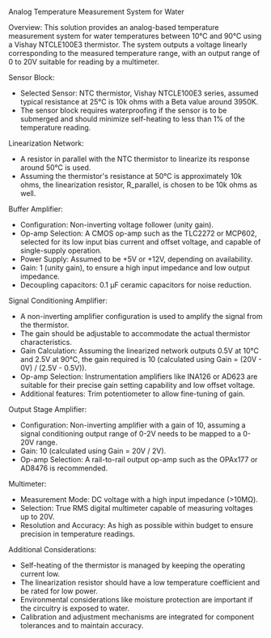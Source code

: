 Analog Temperature Measurement System for Water

Overview:
This solution provides an analog-based temperature measurement system for water temperatures between 10°C and 90°C using a Vishay NTCLE100E3 thermistor. The system outputs a voltage linearly corresponding to the measured temperature range, with an output range of 0 to 20V suitable for reading by a multimeter.

Sensor Block:
- Selected Sensor: NTC thermistor, Vishay NTCLE100E3 series, assumed typical resistance at 25°C is 10k ohms with a Beta value around 3950K.
- The sensor block requires waterproofing if the sensor is to be submerged and should minimize self-heating to less than 1% of the temperature reading.

Linearization Network:
- A resistor in parallel with the NTC thermistor to linearize its response around 50°C is used.
- Assuming the thermistor's resistance at 50°C is approximately 10k ohms, the linearization resistor, R_parallel, is chosen to be 10k ohms as well.

Buffer Amplifier:
- Configuration: Non-inverting voltage follower (unity gain).
- Op-amp Selection: A CMOS op-amp such as the TLC2272 or MCP602, selected for its low input bias current and offset voltage, and capable of single-supply operation.
- Power Supply: Assumed to be +5V or +12V, depending on availability.
- Gain: 1 (unity gain), to ensure a high input impedance and low output impedance.
- Decoupling capacitors: 0.1 μF ceramic capacitors for noise reduction.

Signal Conditioning Amplifier:
- A non-inverting amplifier configuration is used to amplify the signal from the thermistor.
- The gain should be adjustable to accommodate the actual thermistor characteristics.
- Gain Calculation: Assuming the linearized network outputs 0.5V at 10°C and 2.5V at 90°C, the gain required is 10 (calculated using Gain = (20V - 0V) / (2.5V - 0.5V)).
- Op-amp Selection: Instrumentation amplifiers like INA126 or AD623 are suitable for their precise gain setting capability and low offset voltage.
- Additional features: Trim potentiometer to allow fine-tuning of gain.

Output Stage Amplifier:
- Configuration: Non-inverting amplifier with a gain of 10, assuming a signal conditioning output range of 0-2V needs to be mapped to a 0-20V range.
- Gain: 10 (calculated using Gain = 20V / 2V).
- Op-amp Selection: A rail-to-rail output op-amp such as the OPAx177 or AD8476 is recommended.

Multimeter:
- Measurement Mode: DC voltage with a high input impedance (>10MΩ).
- Selection: True RMS digital multimeter capable of measuring voltages up to 20V.
- Resolution and Accuracy: As high as possible within budget to ensure precision in temperature readings.

Additional Considerations:
- Self-heating of the thermistor is managed by keeping the operating current low.
- The linearization resistor should have a low temperature coefficient and be rated for low power.
- Environmental considerations like moisture protection are important if the circuitry is exposed to water.
- Calibration and adjustment mechanisms are integrated for component tolerances and to maintain accuracy.